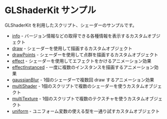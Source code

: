 # GLShaderKit サンプル

GLShaderKit を利用したスクリプト、シェーダーのサンプルです。

- [info](info/) - バージョン情報などの取得できる各種情報を表示するカスタムオブジェクト
- [draw](draw/) - シェーダーを使用して描画するカスタムオブジェクト
- [drawPoints](drawPoints/) - シェーダーを使用して点群を描画するカスタムオブジェクト
- [effect](effect/) - シェーダーを使用してエフェクトをかけるアニメーション効果
- [effectInstanced](effectInstanced/) - 一度に複数のインスタンスを描画するアニメーション効果
- [gaussianBlur](gaussianBlur/) - 1個のシェーダーで複数回 draw するアニメーション効果
- [multiShader](multiShader/) - 1個のスクリプトで複数のシェーダーを使うカスタムオブジェクト
- [multiTexture](multiTexture/) - 1個のスクリプトで複数のテクスチャを使うカスタムオブジェクト
- [uniform](uniform/) - ユニフォーム変数の使える型を一通り試すカスタムオブジェクト
